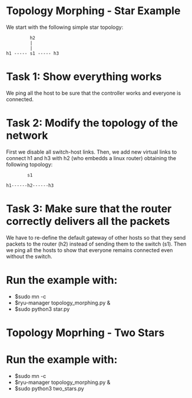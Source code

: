 # Topology Morphing - Star Example

We start with the following simple star topology:
```text
         h2        
         |
         |
h1 ----- s1 ----- h3 
```

# Task 1: Show everything works
We ping all the host to be sure that the controller works and everyone is connected.

# Task 2: Modify the topology of the network
First we disable all switch-host links. Then, we add new virtual links to connect h1 and h3 with h2 (who embedds a linux router) obtaining the following topology:
```text
        s1

h1------h2------h3
```

# Task 3: Make sure that the router correctly delivers all the packets
We have to re-define the default gateway of other hosts so that they send packets to the router (h2) instead of sending them to the switch (s1). Then we ping all the hosts to show that everyone remains connected even without the switch.

# Run the example with:
- $sudo mn -c
- $ryu-manager topology_morphing.py &
- $sudo python3 star.py

# Topology Moprhing - Two Stars 

# Run the example with: 
- $sudo mn -c
- $ryu-manager topology_morphing.py &
- $sudo python3 two_stars.py

